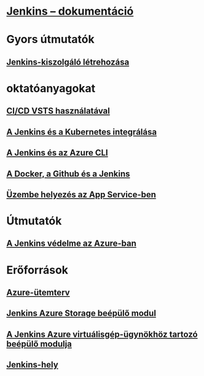 # [Jenkins – dokumentáció](index.md)
# Gyors útmutatók
## [Jenkins-kiszolgáló létrehozása](/azure/jenkins/install-jenkins-solution-template)
# oktatóanyagokat
## [CI/CD VSTS használatával](https://www.visualstudio.com/docs/build/apps/jenkins/build-deploy-jenkins)
## [A Jenkins és a Kubernetes integrálása](/azure/container-service/container-service-kubernetes-jenkins)
## [A Jenkins és az Azure CLI](/azure/jenkins/execute-cli-jenkins-pipeline)
## [A Docker, a Github és a Jenkins](/azure/virtual-machines/linux/tutorial-jenkins-github-docker-cicd)
## [Üzembe helyezés az App Service-ben](/azure/jenkins/deploy-Jenkins-app-service-plugin)
# Útmutatók
## [A Jenkins védelme az Azure-ban](https://jenkins.io/blog/2017/04/20/secure-jenkins-on-azure/)
# Erőforrások
## [Azure-ütemterv](https://azure.microsoft.com/roadmap/)
## [Jenkins Azure Storage beépülő modul](https://plugins.jenkins.io/windows-azure-storage)
## [A Jenkins Azure virtuálisgép-ügynökhöz tartozó beépülő modulja](https://plugins.jenkins.io/azure-vm-agents)
## [Jenkins-hely](https://jenkins.io/)
